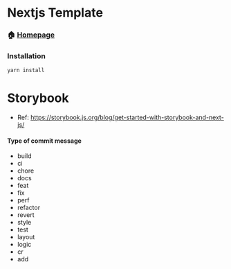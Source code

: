 # Nextjs Template

### 🏠 [Homepage](https://)

### Installation

```bash
yarn install
```

# Storybook
- Ref: https://storybook.js.org/blog/get-started-with-storybook-and-next-js/


#### Type of commit message

-   build
-   ci
-   chore
-   docs
-   feat
-   fix
-   perf
-   refactor
-   revert
-   style
-   test
-   layout
-   logic
-   cr
-   add
